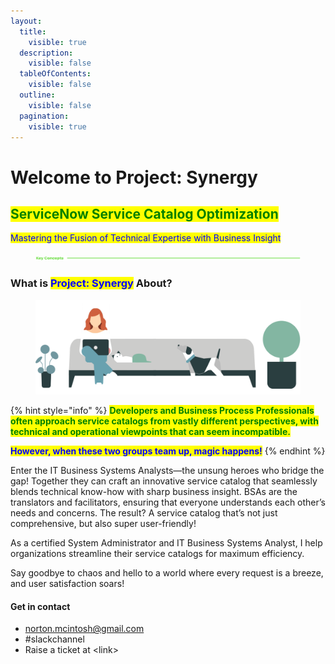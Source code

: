 ```yaml
---
layout:
  title:
    visible: true
  description:
    visible: false
  tableOfContents:
    visible: false
  outline:
    visible: false
  pagination:
    visible: true
---
```


# Welcome to Project: Synergy

## <mark style="color:green;">ServiceNow Service Catalog Optimization</mark>

<mark style="color:blue;">Mastering the Fusion of Technical Expertise with Business Insight</mark>

<div data-full-width="true"><figure><img src=".gitbook/assets/2024-08-21_23-09-34 (1).png" alt=""><figcaption></figcaption></figure></div>

### What is <mark style="color:blue;">Project: Synergy</mark> About? <a href="#home-about" id="home-about"></a>

<div data-full-width="true"><figure><img src=".gitbook/assets/sn-banner red hair couch dog.png" alt=""><figcaption></figcaption></figure></div>

{% hint style="info" %}
<mark style="color:green;">**Developers and Business Process Professionals often approach service catalogs from vastly different perspectives, with technical and operational viewpoints that can seem incompatible.**</mark>

<mark style="color:blue;">**However, when these two groups team up, magic happens!**</mark>
{% endhint %}

Enter the IT Business Systems Analysts—the unsung heroes who bridge the gap! Together they can craft an innovative service catalog that seamlessly blends technical know-how with sharp business insight. BSAs are the translators and facilitators, ensuring that everyone understands each other’s needs and concerns. The result? A service catalog that’s not just comprehensive, but also super user-friendly!

As a certified System Administrator and IT Business Systems Analyst, I help organizations streamline their service catalogs for maximum efficiency.

Say goodbye to chaos and hello to a world where every request is a breeze, and user satisfaction soars!

#### Get in contact <a href="#home-getincontact" id="home-getincontact"></a>

* [norton.mcintosh@gmail.com](mailto:Team@email.com)
* \#slackchannel
* Raise a ticket at \<link>
